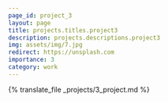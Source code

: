 ```yaml
---
page_id: project_3
layout: page
title: projects.titles.project3
description: projects.descriptions.project3
img: assets/img/7.jpg
redirect: https://unsplash.com
importance: 3
category: work
---
```


{% translate_file _projects/3_project.md %}
